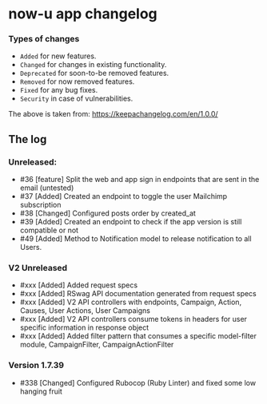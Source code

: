 # now-u app changelog

### Types of changes

- `Added` for new features.
- `Changed` for changes in existing functionality.
- `Deprecated` for soon-to-be removed features.
- `Removed` for now removed features.
- `Fixed` for any bug fixes.
- `Security` in case of vulnerabilities.

The above is taken from: https://keepachangelog.com/en/1.0.0/

## The log

### Unreleased: 

- #36 [feature] Split the web and app sign in endpoints that are sent in the email (untested)
- #37 [Added] Created an endpoint to toggle the user Mailchimp subscription
- #38 [Changed] Configured posts order by created_at
- #39 [Added] Created an endpoint to check if the app version is still compatible or not
- #49 [Added] Method to Notification model to release notification to all Users. 

### V2 Unreleased

- #xxx [Added] Added request specs
- #xxx [Added] RSwag API documentation generated from request specs
- #xxx [Added] V2 API controllers with endpoints, Campaign, Action, Causes, User Actions, User Campaigns
- #xxx [Added] V2 API controllers consume tokens in headers for user specific information in response object
- #xxx [Added] Added filter pattern that consumes a specific model-filter module, CampaignFilter, CampaignActionFilter

### Version 1.7.39

- #338 [Changed] Configured Rubocop (Ruby Linter) and fixed some low hanging fruit
